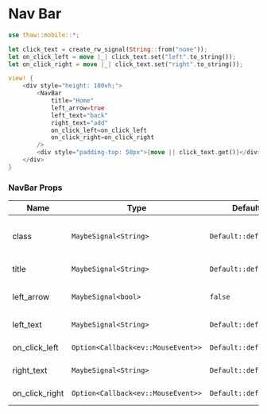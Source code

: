 # Nav Bar

```rust
use thaw::mobile::*;

let click_text = create_rw_signal(String::from("none"));
let on_click_left = move |_| click_text.set("left".to_string());
let on_click_right = move |_| click_text.set("right".to_string());

view! {
    <div style="height: 100vh;">
        <NavBar
            title="Home"
            left_arrow=true
            left_text="back"
            right_text="add"
            on_click_left=on_click_left
            on_click_right=on_click_right
        />
        <div style="padding-top: 50px">{move || click_text.get()}</div>
    </div>
}
```

### NavBar Props

| Name | Type | Default | Description |
| --- | --- | --- | --- |
| class | `MaybeSignal<String>` | `Default::default()` | Addtional classes for the NavBar element. |
| title | `MaybeSignal<String>` | `Default::default()` | NavBar title. |
| left_arrow | `MaybeSignal<bool>` | `false` | Whether to show left arrow. |
| left_text | `MaybeSignal<String>` | `Default::default()` | NavBar left text. |
| on_click_left | `Option<Callback<ev::MouseEvent>>` | `Default::default()` | NavBar left click. |
| right_text | `MaybeSignal<String>` | `Default::default()` | NavBar right text. |
| on_click_right | `Option<Callback<ev::MouseEvent>>` | `Default::default()` | NavBar right click. |
